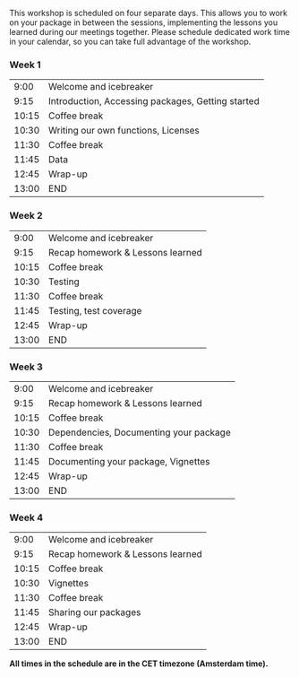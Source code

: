 This workshop is scheduled on four separate days. This allows you to work on
your package in between the sessions, implementing the lessons you learned
during our meetings together. Please schedule dedicated work time in your
calendar, so you can take full advantage of the workshop.

<div class="row">
  <div class="col-md-6">
    <h3>Week 1</h3>
    <table class="table table-striped">
      <tr> <td>9:00</td> <td>Welcome and icebreaker </td> </tr>
      <tr> <td>9:15</td> <td>Introduction, Accessing packages, Getting started</td> </tr>
      <tr> <td>10:15</td> <td>Coffee break</td> </tr>
      <tr> <td>10:30</td> <td>Writing our own functions, Licenses</td> </tr>
      <tr> <td>11:30</td> <td>Coffee break</td> </tr>
      <tr> <td>11:45</td> <td>Data</td> </tr>
      <tr> <td>12:45</td> <td>Wrap-up</td> </tr>
      <tr> <td>13:00</td> <td>END</td> </tr>
    </table>
  </div>
  <div class="col-md-6">
    <h3>Week 2</h3>
    <table class="table table-striped">
      <tr> <td>9:00</td> <td>Welcome and icebreaker</td> </tr>
      <tr> <td>9:15</td> <td>Recap homework & Lessons learned</td> </tr>
      <tr> <td>10:15</td> <td>Coffee break</td> </tr>
      <tr> <td>10:30</td> <td>Testing</td> </tr>
      <tr> <td>11:30</td> <td>Coffee break</td> </tr>
      <tr> <td>11:45</td> <td>Testing, test coverage</td> </tr>
      <tr> <td>12:45</td> <td>Wrap-up</td> </tr>
      <tr> <td>13:00</td> <td>END</td> </tr>
    </table>
  </div>
  <div class="col-md-6">
    <h3>Week 3</h3>
    <table class="table table-striped">
      <tr> <td>9:00</td> <td>Welcome and icebreaker</td> </tr>
      <tr> <td>9:15</td> <td>Recap homework & Lessons learned</td> </tr>
      <tr> <td>10:15</td> <td>Coffee break</td> </tr>
      <tr> <td>10:30</td> <td>Dependencies, Documenting your package</td> </tr>
      <tr> <td>11:30</td> <td>Coffee break</td> </tr>
      <tr> <td>11:45</td> <td>Documenting your package, Vignettes</td> </tr>
      <tr> <td>12:45</td> <td>Wrap-up</td> </tr>
      <tr> <td>13:00</td> <td>END</td> </tr>
    </table>
  </div>
  <div class="col-md-6">
    <h3>Week 4</h3>
    <table class="table table-striped">
      <tr> <td>9:00</td> <td>Welcome and icebreaker</td> </tr>
      <tr> <td>9:15</td> <td>Recap homework & Lessons learned</td> </tr>
      <tr> <td>10:15</td> <td>Coffee break</td> </tr>
      <tr> <td>10:30</td> <td>Vignettes</td> </tr>
      <tr> <td>11:30</td> <td>Coffee break</td> </tr>
      <tr> <td>11:45</td> <td>Sharing our packages</td> </tr>
      <tr> <td>12:45</td> <td>Wrap-up</td> </tr>
      <tr> <td>13:00</td> <td>END</td> </tr>
    </table>
  </div>
</div>

<p><b>All times in the schedule are in the CET timezone (Amsterdam time).</b></p>
